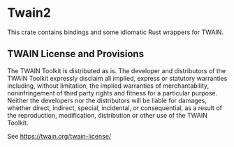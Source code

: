 # Twain2

This crate contains bindings and some idiomatic Rust wrappers for TWAIN.

## TWAIN License and Provisions

The TWAIN Toolkit is distributed as is. The developer and distributors of the TWAIN Toolkit expressly disclaim all implied, express or statutory warranties including, without limitation, the implied warranties of merchantability, noninfringement of third party rights and fitness for a particular purpose. Neither the developers nor the distributors will be liable for damages, whether direct, indirect, special, incidental, or consequential, as a result of the reproduction, modification, distribution or other use of the TWAIN Toolkit.

See https://twain.org/twain-license/
